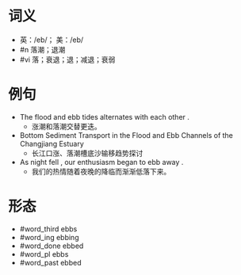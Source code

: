 # 词义
- 英：/eb/； 美：/eb/
- #n 落潮；退潮
- #vi 落；衰退；退；减退；衰弱
# 例句
- The flood and ebb tides alternates with each other .
	- 涨潮和落潮交替更迭。
- Bottom Sediment Transport in the Flood and Ebb Channels of the Changjiang Estuary
	- 长江口涨、落潮槽底沙输移趋势探讨
- As night fell , our enthusiasm began to ebb away .
	- 我们的热情随着夜晚的降临而渐渐低落下来。
# 形态
- #word_third ebbs
- #word_ing ebbing
- #word_done ebbed
- #word_pl ebbs
- #word_past ebbed
